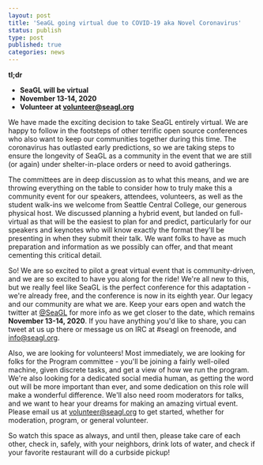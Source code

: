 ```yaml
---
layout: post
title: 'SeaGL going virtual due to COVID-19 aka Novel Coronavirus'
status: publish
type: post
published: true
categories: news
---
```


**tl;dr**
* **SeaGL will be virtual**
* **November 13-14, 2020**
* **Volunteer at volunteer@seagl.org**

We have made the exciting decision to take SeaGL entirely virtual.  We are happy to follow in the footsteps of other terrific open source conferences who also want to keep our communities together during this time.  The coronavirus has outlasted early predictions, so we are taking steps to ensure the longevity of SeaGL as a community in the event that we are still (or again) under shelter-in-place orders or need to avoid gatherings.

The committees are in deep discussion as to what this means, and we are throwing everything on the table to consider how to truly make this a community event for our speakers, attendees, volunteers, as well as the student walk-ins we welcome from Seattle Central College, our generous physical host.  We discussed planning a hybrid event, but landed on full-virtual as that will be the easiest to plan for and predict, particularly for our speakers and keynotes who will know exactly the format they'll be presenting in when they submit their talk.  We want folks to have as much preparation and information as we possibly can offer, and that meant cementing this critical detail.

So!  We are so excited to pilot a great virtual event that is community-driven, and we are so excited to have you along for the ride!  We're all new to this, but we really feel like SeaGL is the perfect conference for this adaptation - we're already free, and the conference is now in its eighth year.  Our legacy and our community are what we are.  Keep your ears open and watch the twitter at [@SeaGL](https://www.twitter.com/seagl) for more info as we get closer to the date, which remains **November 13-14, 2020**.  If you have anything you'd like to share, you can tweet at us up there or message us on IRC at #seagl on freenode, and info@seagl.org.

Also, we are looking for volunteers!  Most immediately, we are looking for folks for the Program committee - you'll be joining a fairly well-oiled machine, given discrete tasks, and get a view of how we run the program.  We're also looking for a dedicated social media human, as getting the word out will be more important than ever, and some dedication on this role will make a wonderful difference.  We'll also need room moderators for talks, and we want to hear your dreams for making an amazing virtual event.  Please email us at volunteer@seagl.org to get started, whether for moderation, program, or general volunteer.

So watch this space as always, and until then, please take care of each other, check in, safely, with your neighbors, drink lots of water, and check if your favorite restaurant will do a curbside pickup!
